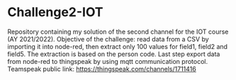 # Challenge2-IOT
Repository containing my solution of the second channel for the IOT course (AY 2021/2022).
Objective of the challenge: read data from a CSV by importing it into node-red, then extract only 100 values for field1, field2 and field5. The extraction is based on the person code. Last step export data from node-red to thingspeak by using mqtt communication protocol.
Teamspeak public link: https://thingspeak.com/channels/1711416
